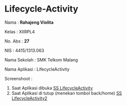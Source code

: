 # Lifecycle-Activity

Nama : **Rahajeng Violita** 

Kelas : XIIRPL4 

No. Abs : **27** 

NIS : 4415/1313.063 

Nama Sekolah : SMK Telkom Malang 

Nama Aplikasi : LifecycleActivity

Screenshoot : 
1. Saat Aplikasi dibuka [SS LifecycleActivity](https://github.com/rahajengvio/Lifecycle-Activity/blob/master/LivecycleActivity2.JPG)
2. Saat Aplikasi di tutup (menekan tombol back/home) [SS LifecycleActivity2](https://github.com/rahajengvio/Lifecycle-Activity/blob/master/LivecycleActivity1.JPG)
